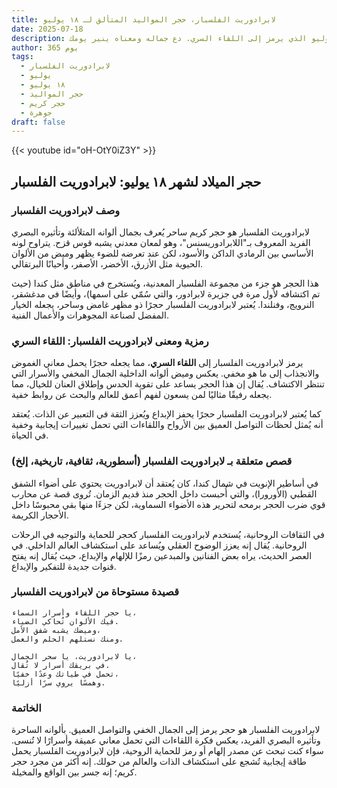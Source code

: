 ```yaml
---
title: لابرادوريت الفلسبار، حجر المواليد المتألق لـ ١٨ يوليو
date: 2025-07-18
description: اشعر بأهمية لابرادوريت الفلسبار، حجر المواليد لـ ١٨ يوليو الذي يرمز إلى اللقاء السري. دع جماله ومعناه ينير يومك.
author: 365 يوم
tags:
  - لابرادوريت الفلسبار
  - يوليو
  - ١٨ يوليو
  - حجر المواليد
  - حجر كريم
  - جوهرة
draft: false
---
```


{{< youtube id="oH-OtY0iZ3Y" >}}

## حجر الميلاد لشهر ١٨ يوليو: لابرادوريت الفلسبار

### وصف لابرادوريت الفلسبار

لابرادوريت الفلسبار هو حجر كريم ساحر يُعرف بجمال ألوانه المتلألئة وتأثيره البصري الفريد المعروف بـ"اللابرادوريسنس"، وهو لمعان معدني يشبه قوس قزح. يتراوح لونه الأساسي بين الرمادي الداكن والأسود، لكن عند تعرضه للضوء يظهر وميض من الألوان الحيوية مثل الأزرق، الأخضر، الأصفر، وأحيانًا البرتقالي.

هذا الحجر هو جزء من مجموعة الفلسبار المعدنية، ويُستخرج في مناطق مثل كندا (حيث تم اكتشافه لأول مرة في جزيرة لابرادور، والتي سُمّي على اسمها)، وأيضًا في مدغشقر، النرويج، وفنلندا. يُعتبر لابرادوريت الفلسبار حجرًا ذو مظهر غامض وساحر، يجعله الخيار المفضل لصناعة المجوهرات والأعمال الفنية.

### رمزية ومعنى لابرادوريت الفلسبار: اللقاء السري

يرمز لابرادوريت الفلسبار إلى **اللقاء السري**، مما يجعله حجرًا يحمل معاني الغموض والانجذاب إلى ما هو مخفي. يعكس وميض ألوانه الداخلية الجمال المخفي والأسرار التي تنتظر الاكتشاف. يُقال إن هذا الحجر يساعد على تقوية الحدس وإطلاق العنان للخيال، مما يجعله رفيقًا مثاليًا لمن يسعون لفهم أعمق للعالم والبحث عن روابط خفية.

كما يُعتبر لابرادوريت الفلسبار حجرًا يحفز الإبداع ويُعزز الثقة في التعبير عن الذات. يُعتقد أنه يُمثل لحظات التواصل العميق بين الأرواح واللقاءات التي تحمل تغييرات إيجابية وخفية في الحياة.

### قصص متعلقة بـ لابرادوريت الفلسبار (أسطورية، ثقافية، تاريخية، إلخ)

في أساطير الإنويت في شمال كندا، كان يُعتقد أن لابرادوريت يحتوي على أضواء الشفق القطبي (الأورورا)، والتي أُحبست داخل الحجر منذ قديم الزمان. تُروى قصة عن محارب قوي ضرب الحجر برمحه لتحرير هذه الأضواء السماوية، لكن جزءًا منها بقي محبوسًا داخل الأحجار الكريمة.

في الثقافات الروحانية، يُستخدم لابرادوريت الفلسبار كحجر للحماية والتوجيه في الرحلات الروحانية. يُقال إنه يعزز الوضوح العقلي ويُساعد على استكشاف العالم الداخلي. في العصر الحديث، يراه بعض الفنانين والمبدعين رمزًا للإلهام والإبداع، حيث يُقال إنه يفتح قنوات جديدة للتفكير والإبداع.

### قصيدة مستوحاة من لابرادوريت الفلسبار

```
يا حجر اللقاء وأسرار السماء،  
فيك الألوان تُحاكي الضياء.  
وميضك يشبه شفق الأمل،  
ومنك نستلهم الحلم والعمل.

يا لابرادوريت، يا سحر الجمال،  
في بريقك أسرار لا تُقال.  
تحمل في طياتك وعدًا خفيًا،  
وهمسًا يروي سرًا أزليًا.
```

### الخاتمة

لابرادوريت الفلسبار هو حجر يرمز إلى الجمال الخفي والتواصل العميق. بألوانه الساحرة وتأثيره البصري الفريد، يعكس فكرة اللقاءات التي تحمل معاني عميقة وأسرارًا لا تُنسى. سواء كنت تبحث عن مصدر إلهام أو رمز للحماية الروحية، فإن لابرادوريت الفلسبار يحمل طاقة إيجابية تُشجع على استكشاف الذات والعالم من حولك. إنه أكثر من مجرد حجر كريم؛ إنه جسر بين الواقع والمخيلة.